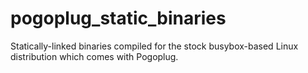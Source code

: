 # pogoplug_static_binaries
Statically-linked binaries compiled for the stock busybox-based Linux distribution which comes with Pogoplug.
